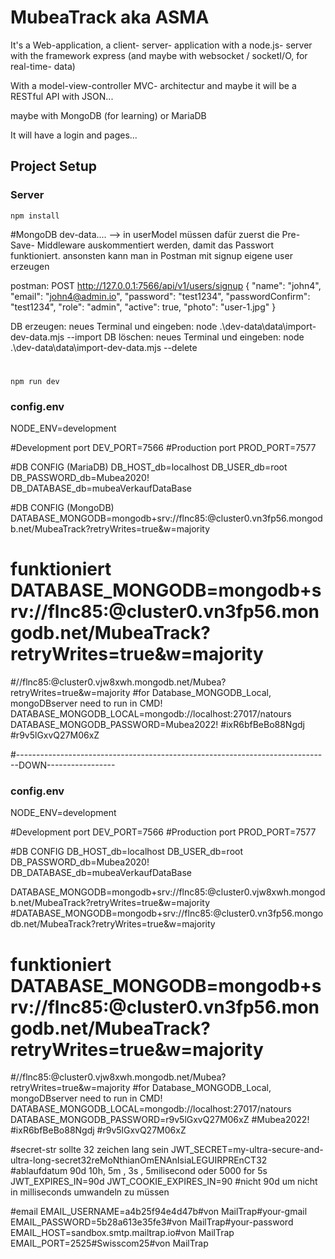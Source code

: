 # MubeaTrack    aka ASMA
It's a Web-application, a client- server- application
with a node.js- server with the framework express (and maybe with websocket / socketI/O, for real-time- data)

With a model-view-controller MVC- architectur
and maybe it will be a RESTful API with JSON...

maybe with MongoDB (for learning) or MariaDB

It will have a login and pages...



## Project Setup


### Server
```
npm install
```
#MongoDB dev-data....
--> in userModel müssen dafür zuerst die Pre- Save- Middleware auskommentiert werden, damit das Passwort funktioniert.
ansonsten kann man in Postman mit signup eigene user erzeugen

postman:
POST     http://127.0.0.1:7566/api/v1/users/signup
{
"name": "john4",
"email": "john4@admin.io",
"password": "test1234",
"passwordConfirm": "test1234",
"role": "admin",
"active": true,
"photo": "user-1.jpg"
}

DB erzeugen: neues Terminal und eingeben: node .\dev-data\data\import-dev-data.mjs --import
DB löschen: neues Terminal und eingeben: node .\dev-data\data\import-dev-data.mjs --delete

#
`npm run dev`


### config.env
NODE_ENV=development

#Development port
DEV_PORT=7566
#Production port
PROD_PORT=7577

#DB CONFIG (MariaDB)
DB_HOST_db=localhost
DB_USER_db=root
DB_PASSWORD_db=Mubea2020!
DB_DATABASE_db=mubeaVerkaufDataBase

#DB CONFIG (MongoDB)
DATABASE_MONGODB=mongodb+srv://flnc85:<PASSWORD>@cluster0.vn3fp56.mongodb.net/MubeaTrack?retryWrites=true&w=majority
#   funktioniert    DATABASE_MONGODB=mongodb+srv://flnc85:<PASSWORD>@cluster0.vn3fp56.mongodb.net/MubeaTrack?retryWrites=true&w=majority
#//flnc85:<PASSWORD>@cluster0.vjw8xwh.mongodb.net/Mubea?retryWrites=true&w=majority
#for Database_MONGODB_Local, mongoDBserver need to run in CMD!
DATABASE_MONGODB_LOCAL=mongodb://localhost:27017/natours
DATABASE_MONGODB_PASSWORD=Mubea2022!
#ixR6bfBeBo88Ngdj
#r9v5lGxvQ27M06xZ


#------------------------------------------------------------------------------DOWN-----------------
### config.env
NODE_ENV=development

#Development port
DEV_PORT=7566
#Production port
PROD_PORT=7577

#DB CONFIG
DB_HOST_db=localhost
DB_USER_db=root
DB_PASSWORD_db=Mubea2020!
DB_DATABASE_db=mubeaVerkaufDataBase

DATABASE_MONGODB=mongodb+srv://flnc85:<PASSWORD>@cluster0.vjw8xwh.mongodb.net/MubeaTrack?retryWrites=true&w=majority
#DATABASE_MONGODB=mongodb+srv://flnc85:<PASSWORD>@cluster0.vn3fp56.mongodb.net/MubeaTrack?retryWrites=true&w=majority
#   funktioniert    DATABASE_MONGODB=mongodb+srv://flnc85:<PASSWORD>@cluster0.vn3fp56.mongodb.net/MubeaTrack?retryWrites=true&w=majority
#//flnc85:<PASSWORD>@cluster0.vjw8xwh.mongodb.net/Mubea?retryWrites=true&w=majority
#for Database_MONGODB_Local, mongoDBserver need to run in CMD!
DATABASE_MONGODB_LOCAL=mongodb://localhost:27017/natours
DATABASE_MONGODB_PASSWORD=r9v5lGxvQ27M06xZ
#Mubea2022!
#ixR6bfBeBo88Ngdj
#r9v5lGxvQ27M06xZ


#secret-str sollte 32 zeichen lang sein
JWT_SECRET=my-ultra-secure-and-ultra-long-secret32reMoNthianOmENAnIsiaLEGUIRPREnCT32
#ablaufdatum 90d 10h, 5m , 3s   , 5milisecond oder 5000 for 5s
JWT_EXPIRES_IN=90d
JWT_COOKIE_EXPIRES_IN=90 #nicht 90d um nicht in milliseconds umwandeln zu müssen




#email
EMAIL_USERNAME=a4b25f94e4d47b#von MailTrap#your-gmail
EMAIL_PASSWORD=5b28a613e35fe3#von MailTrap#your-password
EMAIL_HOST=sandbox.smtp.mailtrap.io#von MailTrap
EMAIL_PORT=2525#Swisscom25#von MailTrap